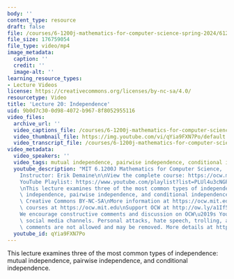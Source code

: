 ```yaml
---
body: ''
content_type: resource
draft: false
file: /courses/6-1200j-mathematics-for-computer-science-spring-2024/61200-sp24-lecture20-2024apr30_360p_16_9.mp4
file_size: 176759054
file_type: video/mp4
image_metadata:
  caption: ''
  credit: ''
  image-alt: ''
learning_resource_types:
- Lecture Videos
license: https://creativecommons.org/licenses/by-nc-sa/4.0/
resourcetype: Video
title: 'Lecture 20: Independence'
uid: 9b0d7c30-0d98-4072-b967-8f8052955116
video_files:
  archive_url: ''
  video_captions_file: /courses/6-1200j-mathematics-for-computer-science-spring-2024/1cifvO0-ypB9gxzB2M4L1gBdaVqCLN_Zq_transcript.webvtt
  video_thumbnail_file: https://img.youtube.com/vi/qYia9FXN7Po/default.jpg
  video_transcript_file: /courses/6-1200j-mathematics-for-computer-science-spring-2024/1cifvO0-ypB9gxzB2M4L1gBdaVqCLN_Zq_transcript.pdf
video_metadata:
  video_speakers: ''
  video_tags: mutual independence, pairwise independence, conditional independence
  youtube_description: "MIT 6.1200J Mathematics for Computer Science,  Spring 2024\n\
    Instructor: Erik Demaine\n\nView the complete course: https://ocw.mit.edu/courses/6-1200j-mathematics-for-computer-science-spring-2024/\n\
    YouTube Playlist: https://www.youtube.com/playlist?list=PLUl4u3cNGP61VNvICqk2HXJTonnKgAc9d\n\
    \nThis lecture examines three of the most common types of independence: mutual\
    \ independence, pairwise independence, and conditional independence.\n\nLicense:\
    \ Creative Commons BY-NC-SA\nMore information at https://ocw.mit.edu/terms\nMore\
    \ courses at https://ocw.mit.edu\nSupport OCW at http://ow.ly/a1If50zVRlQ\n\n\
    We encourage constructive comments and discussion on OCW\u2019s YouTube and other\
    \ social media channels. Personal attacks, hate speech, trolling, and inappropriate\
    \ comments are not allowed and may be removed. More details at https://ocw.mit.edu/comments."
  youtube_id: qYia9FXN7Po
---
```

This lecture examines three of the most common types of independence: mutual independence, pairwise independence, and conditional independence.